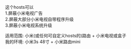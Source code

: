 这个hosts可以  
  1.屏蔽小米电视广告  
  2.屏蔽大部分小米电视自带程序升级  
  3.屏蔽小米电视系统升级  
    
适用范围: 小米(或任何可自定义hosts的)路由 + 小米电视或盒子  
我的环境: 小米3s 48寸 + 小米路由mini  
